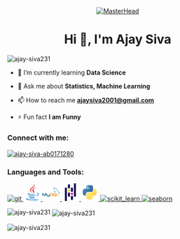 <div align="center">
    <a href="https://rishavchanda.io">
        <img src="https://cdn.dribbble.com/users/143861/screenshots/2951104/immuta_philanthropy_dribbble.gif" alt="MasterHead" style="height: 30px;">
    </a>
</div>
<h1 align="center">Hi 👋, I'm Ajay Siva</h1>
<p align="left"> <img src="https://komarev.com/ghpvc/?username=ajay-siva231&label=Profile%20views&color=0e75b6&style=flat" alt="ajay-siva231" /> </p>

- 🌱 I’m currently learning **Data Science**

- 💬 Ask me about **Statistics, Machine Learning**

- 📫 How to reach me **ajaysiva2001@gmail.com**

- ⚡ Fun fact **I am Funny**

<h3 align="left">Connect with me:</h3>
<p align="left">
<a href="https://linkedin.com/in/ajay-siva-ab0171280" target="blank"><img align="center" src="https://raw.githubusercontent.com/rahuldkjain/github-profile-readme-generator/master/src/images/icons/Social/linked-in-alt.svg" alt="ajay-siva-ab0171280" height="30" width="40" /></a>
</p>

<h3 align="left">Languages and Tools:</h3>
<p align="left"> <a href="https://git-scm.com/" target="_blank" rel="noreferrer"> <img src="https://www.vectorlogo.zone/logos/git-scm/git-scm-icon.svg" alt="git" width="40" height="40"/> </a> <a href="https://www.java.com" target="_blank" rel="noreferrer"> <img src="https://raw.githubusercontent.com/devicons/devicon/master/icons/java/java-original.svg" alt="java" width="40" height="40"/> </a> <a href="https://www.mysql.com/" target="_blank" rel="noreferrer"> <img src="https://raw.githubusercontent.com/devicons/devicon/master/icons/mysql/mysql-original-wordmark.svg" alt="mysql" width="40" height="40"/> </a> <a href="https://pandas.pydata.org/" target="_blank" rel="noreferrer"> <img src="https://raw.githubusercontent.com/devicons/devicon/2ae2a900d2f041da66e950e4d48052658d850630/icons/pandas/pandas-original.svg" alt="pandas" width="40" height="40"/> </a> <a href="https://www.python.org" target="_blank" rel="noreferrer"> <img src="https://raw.githubusercontent.com/devicons/devicon/master/icons/python/python-original.svg" alt="python" width="40" height="40"/> </a> <a href="https://scikit-learn.org/" target="_blank" rel="noreferrer"> <img src="https://upload.wikimedia.org/wikipedia/commons/0/05/Scikit_learn_logo_small.svg" alt="scikit_learn" width="40" height="40"/> </a> <a href="https://seaborn.pydata.org/" target="_blank" rel="noreferrer"> <img src="https://seaborn.pydata.org/_images/logo-mark-lightbg.svg" alt="seaborn" width="40" height="40"/> </a> </p>

<p><img align="left" src="https://github-readme-stats.vercel.app/api/top-langs?username=ajay-siva231&show_icons=true&locale=en&layout=compact" alt="ajay-siva231" /></p>

<p>&nbsp;<img align="center" src="https://github-readme-stats.vercel.app/api?username=ajay-siva231&show_icons=true&locale=en" alt="ajay-siva231" /></p>

<p><img align="center" src="https://github-readme-streak-stats.herokuapp.com/?user=ajay-siva231&" alt="ajay-siva231" /></p>
